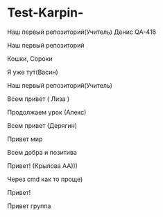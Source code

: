 # Test-Karpin-

Наш первый репозиторий(Учитель)
Денис QA-416

Наш первый репозиторий

Кошки, Сороки

Я уже тут(Васин)

Наш первый репозиторий(Учитель)

Всем привет ( Лиза )

Продолжаем урок (Алекс)

Всем привет (Дерягин)

Привет мир

Всем добра и позитива

Привет! (Крылова АА)))

Через cmd как то проще)

Привет!

Привет группа

